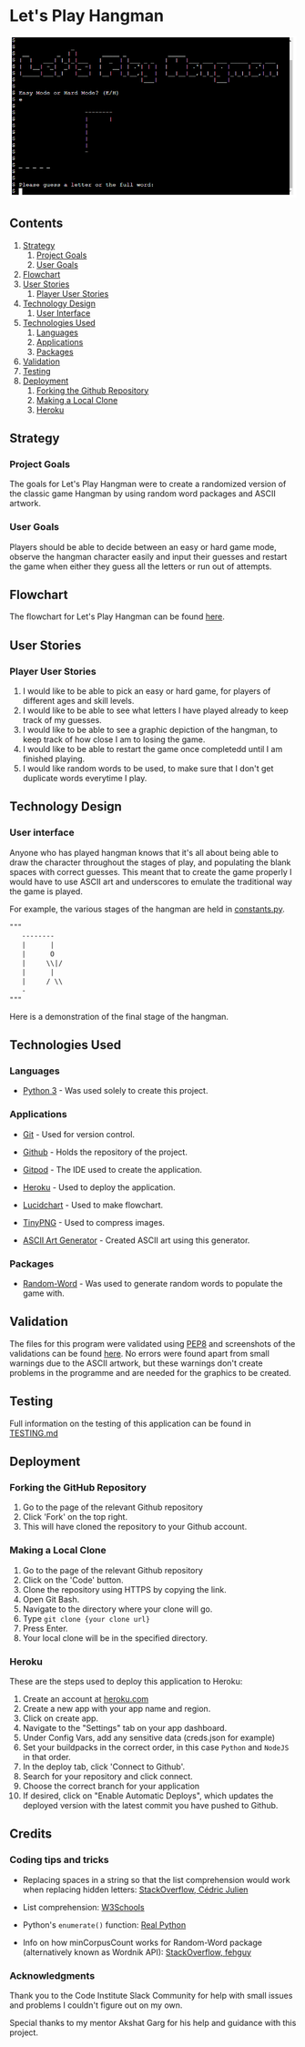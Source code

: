 # Let's Play Hangman

![game_screenshots](assets/images/screenshots/game_screenshot.png)

## Contents

1. [Strategy](#strategy)
   1. [Project Goals](#project-goals)
   2. [User Goals](#user-goals)
2. [Flowchart](#flowchart)
3. [User Stories](#user-stories)
   1. [Player User Stories](#player-user-stories)
4. [Technology Design](#technology-design)
   1. [User Interface](#user-interface)
5. [Technologies Used](#technologies-used)
   1. [Languages](#languages)
   2. [Applications](#applications)
   3. [Packages](#packages)
6. [Validation](#validation)
7. [Testing](#testing)
8. [Deployment](#deployment)
   1. [Forking the Github Repository](#forking-the-github-repository)
   2. [Making a Local Clone](#making-a-local-clone)
   3. [Heroku](#heroku)

## Strategy

### Project Goals

The goals for Let's Play Hangman were to create a randomized version of the classic game Hangman by using random word packages and ASCII artwork.

### User Goals

Players should be able to decide between an easy or hard game mode, observe the hangman character easily and input their guesses and restart the game when either they guess all the letters or run out of attempts. 


## Flowchart

The flowchart for Let's Play Hangman can be found [here](assets/images/flowchart/hangman_flowchart.pdf). 

## User Stories

### Player User Stories

1. I would like to be able to pick an easy or hard game, for players of different ages and skill levels.
2. I would like to be able to see what letters I have played already to keep track of my guesses. 
3. I would like to be able to see a graphic depiction of the hangman, to keep track of how close I am to losing the game. 
4. I would like to be able to restart the game once completedd until I am finished playing. 
5. I would like random words to be used, to make sure that I don't get duplicate words everytime I play. 

## Technology Design

### User interface

Anyone who has played hangman knows that it's all about being able to draw the character throughout the stages of play, and populating the blank spaces with correct guesses. This meant that to create the game properly I would have to use ASCII art and underscores to emulate the traditional way the game is played. 

For example, the various stages of the hangman are held in [constants.py](constants.py). 

```
"""
   --------
   |      |
   |      O
   |     \\|/
   |      |
   |     / \\
   -
"""
```
Here is a demonstration of the final stage of the hangman. 

## Technologies Used

### Languages

- [Python 3](https://www.python.org/) - Was used solely to create this project.


### Applications

- [Git](https://git-scm.com/) - Used for version control.

- [Github](https://github.com/) - Holds the repository of the project.

- [Gitpod](https://gitpod.com/) - The IDE used to create the application.

- [Heroku](https://www.heroku.com) - Used to deploy the application.

- [Lucidchart](https://lucid.co/product/lucidchart) - Used to make flowchart.

- [TinyPNG](https://tinypng.com) - Used to compress images.

- [ASCII Art Generator](https://patorjk.com/software/taag/#p=display&f=Graffiti&t=Type%20Something%20) - Created ASCII art using this generator.


### Packages

- [Random-Word](https://pypi.org/project/Random-Word/) - Was used to generate random words to populate the game with.

## Validation 

The files for this program were validated using [PEP8](http://pep8online.com/) and screenshots of the validations can be found [here](assets/images/validation). No errors were found apart from small warnings due to the ASCII artwork, but these warnings don't create problems in the programme and are needed for the graphics to be created. 

## Testing

Full information on the testing of this application can be found in [TESTING.md](TESTING.md)

## Deployment

### Forking the GitHub Repository

1. Go to the page of the relevant Github repository
2. Click 'Fork' on the top right.
3. This will have cloned the repository to your Github account.

### Making a Local Clone

1. Go to the page of the relevant Github repository
2. Click on the 'Code' button.
3. Clone the repository using HTTPS by copying the link.
4. Open Git Bash.
5. Navigate to the directory where your clone will go.
6. Type ```git clone {your clone url}```
7. Press Enter.
8. Your local clone will be in the specified directory.

### Heroku

These are the steps used to deploy this application to Heroku:

1. Create an account at [heroku.com](https://.heroku.com/)
2. Create a new app with your app name and region.
3. Click on create app.
4. Navigate to the "Settings" tab on your app dashboard.
5. Under Config Vars, add any sensitive data (creds.json for example)
6. Set your buildpacks in the correct order, in this case ```Python``` and ```NodeJS``` in that order.
7. In the deploy tab, click 'Connect to Github'.
8. Search for your repository and click connect.
9. Choose the correct branch for your application
10. If desired, click on "Enable Automatic Deploys", which updates the deployed version with the latest commit you have pushed to Github. 

## Credits

### Coding tips and tricks

- Replacing spaces in a string so that the list comprehension would work when replacing hidden letters:
[StackOverflow, Cédric Julien](https://stackoverflow.com/questions/8270092/remove-all-whitespace-in-a-string)

- List comprehension: 
[W3Schools](https://www.w3schools.com/python/python_lists_comprehension.asp)

- Python's ```enumerate()``` function:
[Real Python](https://realpython.com/python-enumerate/)

- Info on how minCorpusCount works for Random-Word package (alternatively known as Wordnik API):
[StackOverflow, fehguy](https://stackoverflow.com/questions/11583339/what-is-minimum-corpus-frequency-for-terms-in-wordnik-api)

### Acknowledgments

Thank you to the Code Institute Slack Community for help with small issues and problems I couldn't figure out on my own. 

Special thanks to my mentor Akshat Garg for his help and guidance with this project. 
